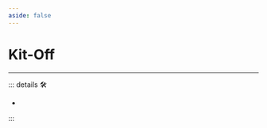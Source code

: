 ```yaml
---
aside: false
---
```

# Kit-Off

---

<!-- =================================================== -->
<!-- =================================================== -->
<!-- =================================================== -->
<!-- =================================================== -->
<!-- =================================================== -->
::: details 🛠

-

:::
